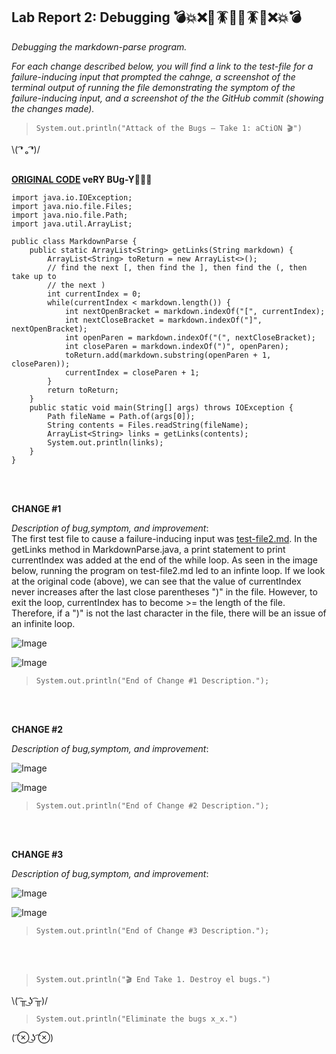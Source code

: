
## Lab Report 2: Debugging 💣💥❌🦟🪳🐜🦟🪳🐜❌💥💣 
*Debugging the markdown-parse program.*   

*For each change described below, you will find a link to the test-file for a failure-inducing input that prompted the cahnge, a screenshot of the terminal output of running the file demonstrating the symptom of the failure-inducing input, and a screenshot of the the GitHub commit (showing the changes made).*  
 
>`System.out.println("Attack of the Bugs — Take 1: aCtiON 🎬")`    

\\( ͡❛ ₒ ͡❛)/ <br/><br/>

**[ORIGINAL CODE](https://github.com/ucsd-cse15l-w22/markdown-parse/blob/main/MarkdownParse.java) veRY BUg-Y🦟🦟🦟**   
```
import java.io.IOException;
import java.nio.file.Files;
import java.nio.file.Path;
import java.util.ArrayList;

public class MarkdownParse {
    public static ArrayList<String> getLinks(String markdown) {
        ArrayList<String> toReturn = new ArrayList<>();
        // find the next [, then find the ], then find the (, then take up to
        // the next )
        int currentIndex = 0;
        while(currentIndex < markdown.length()) {
            int nextOpenBracket = markdown.indexOf("[", currentIndex);
            int nextCloseBracket = markdown.indexOf("]", nextOpenBracket);
            int openParen = markdown.indexOf("(", nextCloseBracket);
            int closeParen = markdown.indexOf(")", openParen);
            toReturn.add(markdown.substring(openParen + 1, closeParen));
            currentIndex = closeParen + 1;
        }
        return toReturn;
    }
    public static void main(String[] args) throws IOException {
		Path fileName = Path.of(args[0]);
	    String contents = Files.readString(fileName);
        ArrayList<String> links = getLinks(contents);
        System.out.println(links);
    }
}   

```
<br/><br/>

   
**CHANGE #1**

*Description of bug,symptom, and improvement*:    
The first test file to cause a failure-inducing input was [test-file2.md](https://github.com/doraemon127/markdown-parse/blob/main/test-file2.md). In the getLinks method in MarkdownParse.java, a print statement to print  currentIndex was added at the end of the while loop. As seen in the image below, running the program on test-file2.md led to an infinte loop. If we look at the original code (above), we can see that the value of currentIndex never increases after the last close parentheses ")" in the file. However, to exit the loop, currentIndex has to become >= the length of the file. Therefore, if a ")" is not the last character in the file, there will be an issue of an infinite loop.  

![Image]()     


![Image]()     
>`System.out.println("End of Change #1 Description.");`  
 
<br/><br/>




**CHANGE #2**

*Description of bug,symptom, and improvement*:   

![Image]()     


![Image]()     
>`System.out.println("End of Change #2 Description.");`  
 
<br/><br/>



**CHANGE #3**

*Description of bug,symptom, and improvement*:   

![Image]()     


![Image]()     
>`System.out.println("End of Change #3 Description.");`  
 
<br/><br/>    
 
>`System.out.println("🎬 End Take 1. Destroy el bugs.")`    

\\( ͡╥ ͜ʖ ͡╥)/ 

>`System.out.println("Eliminate the bugs x_x.")`

( ͡⊗ ͜ʖ ͡⊗) <br/><br/>
 


